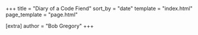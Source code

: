 +++
title = "Diary of a Code Fiend"
sort_by = "date"
template = "index.html"
page_template = "page.html"

[extra]
author = "Bob Gregory"
+++

